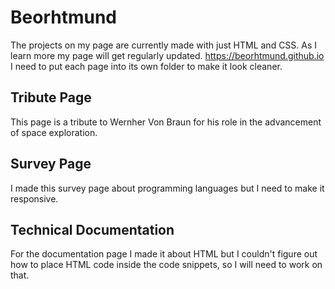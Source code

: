 # Beorhtmund
The projects on my page are currently made with just HTML and CSS. As I learn more my page will get regularly updated.
https://beorhtmund.github.io
I need to put each page into its own folder to make it look cleaner.

## Tribute Page
This page is a tribute to Wernher Von Braun for his role in the advancement of space exploration.

## Survey Page
I made this survey page about programming languages but I need to make it responsive.

## Technical Documentation
For the documentation page I made it about HTML but I couldn't figure out how to place HTML code inside the code snippets, so I will need to work on that.
